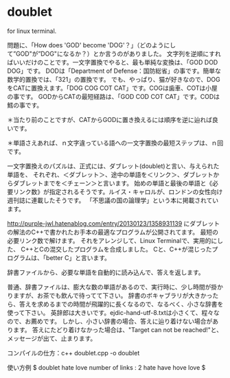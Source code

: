# doublet

for linux terminal.

問題に、「How does 'GOD' become 'DOG'？」（どのようにして”GOD"が”DOG"になるか？）とか言うのがありました。
文字列を逆順にすればいいだけのことです。一文字置換でやると、最も単純な変換は、「GOD DOD DOG」です。
DODは「Department of Defense：国防総省」の事です。簡単な数学的置換では、「321」の置換です。
でも、やっぱり、猫が好きなので、DOGをCATに置換えます。「DOG COG COT CAT」です。COGは歯車、COTは小屋の事です。
GODからCATの最短経路は、「GOD COD COT CAT」です。CODは鱈の事です。

＊当たり前のことですが、CATからGODに置き換えるには順序を逆に辿れば良いです。

＊単語さえあれば、ｎ文字違っている語への一文字置換の最短ステップは、ｎ回です。

一文字置換えのパズルは、正式には、ダブレット(doublet)と言い、与えられた単語を、
それぞれ、＜ダブレット＞、途中の単語を＜リンク＞、ダブレットからダブレットまでを＜チェーン＞と言います。
始めの単語と最後の単語と《必要リンク数》が指定されるそうです。ルイス・キャロルが、ロンドンの女性向け週刊誌に連載したそうです。
「不思議の国の論理学」という本に掲載されています。

http://purple-jwl.hatenablog.com/entry/20130123/1358931139
にダブレットの解法のC++で書かれたお手本の最適なプログラムが公開されてます。
最短の必要リンク数で解けます。
それをアレンジして、Linux Terminalで、実用的にした、
C++とCの混交したプログラムを合成しました。
Cと、C++が混じったプログラムは、「better C」と言います。

辞書ファイルから、必要な単語を自動的に読み込んで、答えを返します。

普通、辞書ファイルは、膨大な数の単語があるので、実行時に、少し時間が掛かりますが、お茶でも飲んで待ってて下さい。
辞書のボキャブラリが大きかったら、答えを求めるまでの時間が飛躍的に長くなるので、なるべく、小さな辞書を使って下さい。
英辞郎は大きいです。ejdic-hand-utf-8.txtは小さくて、程々なので、お薦めです。
しかし、小さい辞書の場合、答えに辿り着けない場合があります。
答えにたどり着けなかった場合は、"Target can not be reached!"と、メッセージが出て、止まります。

コンパイルの仕方：c++ doublet.cpp -o doublet

使い方例
$ doublet hate love
number of links : 2
hate
have
hove
love
$
